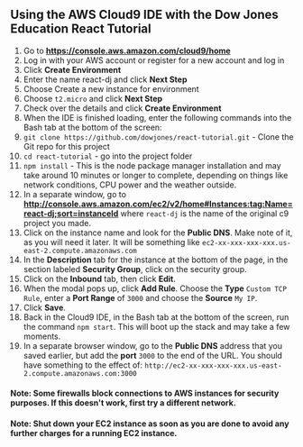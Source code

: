 ## Using the AWS Cloud9 IDE with the Dow Jones Education React Tutorial

1) Go to **https://console.aws.amazon.com/cloud9/home**
1) Log in with your AWS account or register for a new account and log in
1) Click **Create Environment**
1) Enter the name react-dj and click **Next Step**
1) Choose Create a new instance for environment
1) Choose `t2.micro` and click **Next Step**
1) Check over the details and click **Create Environment**
1) When the IDE is finished loading, enter the following commands into the Bash tab at the bottom of the screen:
1) `git clone https://github.com/dowjones/react-tutorial.git` - Clone the Git repo for this project
1) `cd react-tutorial` - go into the project folder 
1) `npm install` - This is the node package manager installation and may take around 10 minutes or longer to complete, depending on things like network conditions, CPU power and the weather outside.
1) In a separate window, go to **http://console.aws.amazon.com/ec2/v2/home#Instances:tag:Name=react-dj;sort=instanceId** where `react-dj` is the name of the original c9 project you made.
1) Click on the instance name and look for the **Public DNS**. Make note of it, as you will need it later. It will be something like `ec2-xx-xxx-xxx-xxx.us-east-2.compute.amazonaws.com`
1) In the **Description** tab for the instance at the bottom of the page, in the section labeled **Security Group**, click on the security group.
1) Click on the **Inbound** tab, then click **Edit**.
1) When the modal pops up, click **Add Rule**. Choose the **Type** `Custom TCP Rule`, enter a **Port Range** of `3000` and choose the **Source** `My IP`.
1) Click **Save**.
1) Back in the Cloud9 IDE, in the Bash tab at the bottom of the screen, run the command
`npm start`. This will boot up the stack and may take a few moments.
1) In a separate browser window, go to the **Public DNS** address that you saved earlier, but add the **port** `3000` to the end of the URL. You should have something to the effect of: `http://ec2-xx-xxx-xxx-xxx.us-east-2.compute.amazonaws.com:3000`

#### Note: Some firewalls block connections to AWS instances for security purposes. If this doesn't work, first try a different network.
#### Note: Shut down your EC2 instance as soon as you are done to avoid any further charges for a running EC2 instance.

